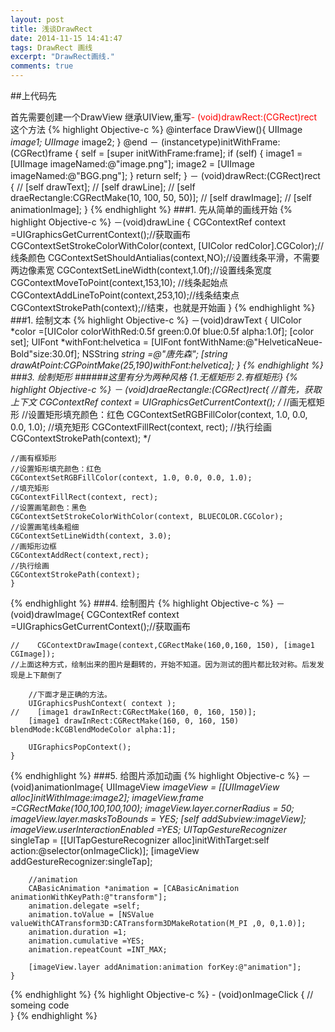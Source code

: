 ```yaml
---
layout: post
title: 浅谈DrawRect
date: 2014-11-15 14:41:47
tags: DrawRect 画线
excerpt: "DrawRect画线."
comments: true
---
```


##上代码先

首先需要创建一个DrawView 继承UIView,重写<font color ="red">- (void)drawRect:(CGRect)rect</font>这个方法
{% highlight Objective-c %}
@interface DrawView(){
	    UIImage *image1;
	    UIImage* image2;
	}
	@end
－ (instancetype)initWithFrame:(CGRect)frame
	{
	    self = [super initWithFrame:frame];
	    if (self) {
	         image1 = [UIImage imageNamed:@"image.png"];
	         image2 = [UIImage imageNamed:@"BGG.png"];
	    }
	    return self;
	}
－ (void)drawRect:(CGRect)rect
	{
	//    [self drawText];
	//    [self drawLine];
	//    [self draeRectangle:CGRectMake(10, 100, 50, 50)];
	//    [self drawImage];
	//    [self animationImage];
	}
{% endhighlight %}
###1. 先从简单的画线开始
{% highlight Objective-c %}
－(void)drawLine
	{
	CGContextRef context    =UIGraphicsGetCurrentContext();//获取画布
	CGContextSetStrokeColorWithColor(context, [UIColor redColor].CGColor);//线条颜色
	CGContextSetShouldAntialias(context,NO);//设置线条平滑，不需要两边像素宽
	CGContextSetLineWidth(context,1.0f);//设置线条宽度
	CGContextMoveToPoint(context,153,10); //线条起始点
	CGContextAddLineToPoint(context,253,10);//线条结束点
	CGContextStrokePath(context);//结束，也就是开始画
	}
{% endhighlight %}
###1. 绘制文本
{% highlight Objective-c %}
－(void)drawText
	{
	    UIColor *color =[UIColor colorWithRed:0.5f
	                                           green:0.0f
	                                            blue:0.5f
	                                           alpha:1.0f];
	    [color set];
	    UIFont *withFont:helvetica = [UIFont fontWithName:@"HelveticaNeue-Bold"size:30.0f];
	    NSString *string =@"唐先森";
	    [string drawAtPoint:CGPointMake(25,190)withFont:helvetica];
	}
{% endhighlight %}
###3. 绘制矩形
######这里有分为两种风格
{1.无框矩形        	2.有框矩形}
{% highlight Objective-c %}
－ (void)draeRectangle:(CGRect)rect{
    //首先，获取上下文
    CGContextRef context = UIGraphicsGetCurrentContext();
    /*
     //画无框矩形
    //设置矩形填充颜色：红色
    CGContextSetRGBFillColor(context, 1.0, 0.0, 0.0, 1.0);
    //填充矩形
    CGContextFillRect(context, rect);
    //执行绘画
    CGContextStrokePath(context);
    */
    
    //画有框矩形
    //设置矩形填充颜色：红色
    CGContextSetRGBFillColor(context, 1.0, 0.0, 0.0, 1.0);
    //填充矩形
    CGContextFillRect(context, rect);
    //设置画笔颜色：黑色
    CGContextSetStrokeColorWithColor(context, BLUECOLOR.CGColor);
    //设置画笔线条粗细
    CGContextSetLineWidth(context, 3.0);
    //画矩形边框
    CGContextAddRect(context,rect);
    //执行绘画  
    CGContextStrokePath(context);
	}
{% endhighlight %}
###4. 绘制图片
{% highlight Objective-c %}
－(void)drawImage{
	    CGContextRef context    =UIGraphicsGetCurrentContext();//获取画布
	    
	//    CGContextDrawImage(context,CGRectMake(160,0,160, 150), [image1 CGImage]);
	//上面这种方式，绘制出来的图片是翻转的，开始不知道。因为测试的图片都比较对称。后发发现是上下颠倒了
	
	    //下面才是正确的方法。
	    UIGraphicsPushContext( context );
	//    [image1 drawInRect:CGRectMake(160, 0, 160, 150)];
	    [image1 drawInRect:CGRectMake(160, 0, 160, 150) blendMode:kCGBlendModeColor alpha:1];
	
	    UIGraphicsPopContext();
	}
{% endhighlight %}
###5. 给图片添加动画
{% highlight Objective-c %}
－ (void)animationImage{
	    UIImageView *imageView = [[UIImageView alloc]initWithImage:image2];
	    imageView.frame =CGRectMake(100,100,100,100);
	    imageView.layer.cornerRadius = 50;
	    imageView.layer.masksToBounds = YES;
	    [self addSubview:imageView];
	    imageView.userInteractionEnabled =YES;
	    UITapGestureRecognizer* singleTap =
	    [[UITapGestureRecognizer  alloc]initWithTarget:self action:@selector(onImageClick)];
	    [imageView addGestureRecognizer:singleTap];
	    
	    //animation
	    CABasicAnimation *animation = [CABasicAnimation animationWithKeyPath:@"transform"];
	    animation.delegate =self;
	    animation.toValue = [NSValue valueWithCATransform3D:CATransform3DMakeRotation(M_PI ,0, 0,1.0)];
	    animation.duration =1;
	    animation.cumulative =YES;
	    animation.repeatCount =INT_MAX;
	    
	    [imageView.layer addAnimation:animation forKey:@"animation"];
	}
{% endhighlight %}
{% highlight Objective-c %}
	- (void)onImageClick
	{
	// someing code   
	}
{% endhighlight %}


